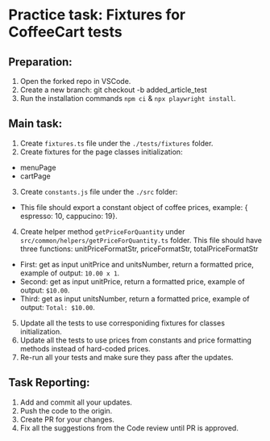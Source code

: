 # Practice task: Fixtures for CoffeeCart tests

## Preparation:
1. Open the forked repo in VSCode.
2. Create a new branch: git checkout -b added_article_test
3. Run the installation commands `npm ci` & `npx playwright install`.

## Main task:
1. Create `fixtures.ts` file under the `./tests/fixtures` folder.
2. Create fixtures for the page classes initialization:
- menuPage
- cartPage   
3. Create `constants.js` file under the `./src` folder:
- This file should export a constant object of coffee prices, example: { espresso: 10, cappucino: 19}.
4. Create helper method `getPriceForQuantity` under `src/common/helpers/getPriceForQuantity.ts` folder. This file should have three functions: unitPriceFormatStr, priceFormatStr, totalPriceFormatStr
- First: get as input unitPrice and unitsNumber, return a formatted price, example of output: `10.00 x 1`.
- Second: get as input unitPrice, return a formatted price, example of output: `$10.00`.
- Third: get as input unitsNumber, return a formatted price, example of output: `Total: $10.00`.
5. Update all the tests to use corresponiding fixtures for classes initialization.
6. Update all the tests to use prices from constants and price formatting methods instead of hard-coded prices.  
7. Re-run all your tests and make sure they pass after the updates. 

## Task Reporting: 
1. Add and commit all your updates. 
2. Push the code to the origin.
3. Create PR for your changes. 
4. Fix all the suggestions from the Code review until PR is approved.  

